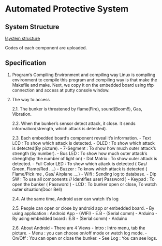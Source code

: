# Automated Protective System

## System Structure
[!system structure](./diagram.jpg)

Codes of each component are uploaded.

## Specification
1. Program’s Compiling Environment and compiling way
Linux is compiling environment to compile this program and compiling way is that make the Makefile and make. Next, we copy it on the embedded board using tftp connection and access at putty console window.


2. The way to access

	2.1. The bunker is threatened by flame(Fire), sound(Boom!!), Gas, Vibration.

	2.2. When the bunker’s sensor detect attack, it close. It sends information(strength, which attack is detected).

	2.3. Each embedded board’s component reveal it’s information.
	    - Text LCD : To show which attack is detected.
	    - OLED :  To show which attack is detected(By picture).
	    - 7-Segment : To show how much outer attack’s strength (by number).
	    - Bus LED : To show how much outer attack’s strength(by the  number of light on)
	    - Dot Matrix : To show outer attack is detected.
	    - Full Color LED : To show which attack is detected ( Gas/ Green, Flame/Red ….)
	    - Buzzer : To know which attack is detected ( Flame/Pick me , Gas/ Airplane ….)
	    - Wifi : Sending log to database.
	    - Dip SW : To use all components // Identifies user( Password )
	    - Keypad : To open the bunker ( Password )
	    - LCD : To bunker open or close, To watch outer situation(Door Bell)

	2.4. At the same time, Android user can watch it’s log

	2.5. People can open or close by android app or embedded board.
	    - By using application : Android App - (WIFI) - E.B - (Serial comm) - Arduino 
	    - By using embedded board : E.B - (Serial comm) - Arduino
	    
	2.6. About Android
	    - There are 4 Views
	        - Intro : Intro menu, tab the picture.
	        - Menu : you can choose on/off mode or watch log mode.
	        - On/Off  : You can open or close the bunker.
	        - See Log : You can see logs.
